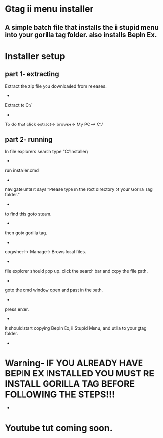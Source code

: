 # Gtag ii menu installer
A simple batch file that installs the ii stupid menu into your gorilla tag folder. also installs BepIn Ex.
-
# Installer setup
## part 1- extracting

Extract the zip file you downloaded from releases.

-

Extract to C:/

-

To do that click extract-> browse-> My PC--> C:/

## part 2- running

In file explorers search type "C:\Installer\

-

run installer.cmd

-

navigate until it says "Please type in the root directory of your Gorilla Tag folder."

-

to find this goto steam.

-

then goto gorilla tag.

-

cogwheel-> Manage-> Brows local files.

-

file explorer should pop up. click the search bar and copy the file path.

-

goto the cmd window open and past in the path.

-

press enter.

-

it should start copying BepIn Ex, ii Stupid Menu, and utilla to your gtag folder.

-

# Warning- IF YOU ALREADY HAVE BEPIN EX INSTALLED YOU MUST RE INSTALL GORILLA TAG BEFORE FOLLOWING THE STEPS!!!

-

# Youtube tut coming soon.
